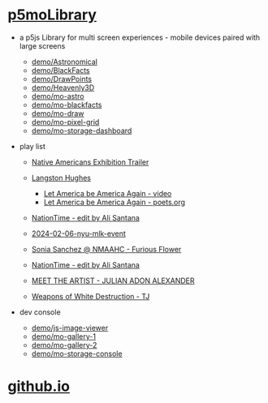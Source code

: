 # [p5moLibrary](https://github.com/molab-itp/p5moLibrary)

- a p5js Library for multi screen experiences - mobile devices paired with large screens

  - [demo/Astronomical](demo/Astronomical?v=143)
  - [demo/BlackFacts](demo/BlackFacts?v=143)
  - [demo/DrawPoints](demo/DrawPoints?v=143)
  - [demo/Heavenly3D](demo/Heavenly3D?v=143)
  - [demo/mo-astro](demo/mo-astro?v=143)
  - [demo/mo-blackfacts](demo/mo-blackfacts?v=143)
  - [demo/mo-draw](demo/mo-draw?v=143)
  - [demo/mo-pixel-grid](demo/mo-pixel-grid?v=143)
  - [demo/mo-storage-dashboard](demo/mo-storage-dashboard?v=143)

- play list

  - [Native Americans Exhibition Trailer](demo/BlackFacts?playlist=hpjNGTYvpxw)

  - [Langston Hughes ](demo/BlackFacts?playlist=XzI3huqpCi4)
    - [Let America be America Again - video](demo/mo-blackfacts?playlist=CFNM8GB_Yp0&title=%E2%98%85)
    - [Let America be America Again - poets.org](https://poets.org/poem/let-america-be-america-again)
  - [NationTime - edit by Ali Santana](demo/mo-blackfacts?playlist=-UtKxghWlvY&title=NationTime%20-%20ELUCID%20-%20BETAMAX&qrcode=NationTime.png)
  - [2024-02-06-nyu-mlk-event](demo/mo-blackfacts?playlist=zbRz5xTaLYI&qrcode=annoucement-01.png&title=2024-02-06-nyu-mlk-event)
  - [Sonia Sanchez @ NMAAHC - Furious Flower](demo/mo-blackfacts?playlist=FNLp8e-cfgk&title=Sonia%20Sanchez)
  - [NationTime - edit by Ali Santana](demo/mo-blackfacts?playlist=-UtKxghWlvY&title=NationTime%20-%20ELUCID%20-%20BETAMAX&qrcode=NationTime.png)
  - [MEET THE ARTIST - JULIAN ADON ALEXANDER](demo/mo-blackfacts?playlist=wk0La_2igws&title=MEET%20THE%20ARTIST%20-%20JULIAN%20ADON%20ALEXANDER&qrcode=JULIAN.png)
  - [Weapons of White Destruction - TJ](demo/mo-blackfacts?playlist=ob8YQPGJiHY&title=Weapons%20of%20White%20Destruction%20-%20TJ&&qrcode=TJ.png)

- dev console

  - [demo/js-image-viewer](demo/js-image-viewer?v=143)
  - [demo/mo-gallery-1](demo/mo-gallery-1?v=143)
  - [demo/mo-gallery-2](demo/mo-gallery-2?v=143)
  - [demo/mo-storage-console](demo/mo-storage-console?v=143)

# [github.io](https://molab-itp.github.io/p5moLibrary/src?v=143)

<!--

- retired
  - [demo/mo-astro-host-0](demo/mo-astro-host-0?v=143)
  - [demo/mo-astro-host-1](demo/mo-astro-host-1?v=143)
  - [demo/mo-astro-remote-0](demo/mo-astro-remote-0?v=143)
  - [demo/mo-astro-remote-1](demo/mo-astro-remote-1?v=143)

  - [demo/mo-blackfacts-host](demo/mo-blackfacts-host?v=143)
  - [demo/mo-blackfacts-remote](demo/mo-blackfacts-remote?v=143)

# https://www.youtube.com/watch?v=hpjNGTYvpxw
# The Land Carries Our Ancestors: Contemporary Art by Native Americans Exhibition Trailer

 -->
